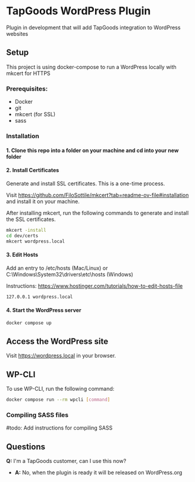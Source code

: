 # TapGoods WordPress Plugin

Plugin in development that will add TapGoods integration to WordPress websites

## Setup

This project is using docker-compose to run a WordPress locally with mkcert for HTTPS

### Prerequisites:
- Docker
- git
- mkcert (for SSL)
- sass 

### Installation
#### 1. Clone this repo into a folder on your machine and cd into your new folder

#### 2. Install Certificates

Generate and install SSL certificates. This is a one-time process.

Visit https://github.com/FiloSottile/mkcert?tab=readme-ov-file#installation and install it on your machine.

After installing mkcert, run the following commands to generate and install the SSL certificates.

```bash
mkcert -install
cd dev/certs
mkcert wordpress.local
```


#### 3. Edit Hosts

 Add an entry to /etc/hosts (Mac/Linux) or C:\Windows\System32\drivers\etc\hosts (Windows)

Instructions: https://www.hostinger.com/tutorials/how-to-edit-hosts-file

```bash
127.0.0.1 wordpress.local
```

#### 4. Start the WordPress server

```bash
docker compose up
```

## Access the WordPress site

Visit https://wordpress.local in your browser.

## WP-CLI

To use WP-CLI, run the following command:

```bash
docker compose run --rm wpcli [command]
```

### Compiling SASS files

#todo: Add instructions for compiling SASS

## Questions

**Q:** I'm a TapGoods customer, can I use this now?
- **A:** No, when the plugin is ready it will be released on WordPress.org


